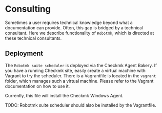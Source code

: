 # Consulting

Sometimes a user requires technical knowledge beyond what a documentation can provide.
Often, this gap is bridged by a technical consultant.
Here we describe functionality of `Robotmk`, which is directed at these technical consultants.

## Deployment

The `Robotmk suite scheduler` is deployed via the Checkmk Agent Bakery.
If you have a running Checkmk site, easily create a virtual machine with Vagrant to try the scheduler.
There is a Vagrantfile is located in the `vagrant` folder, which manages such a virtual machine.
Please refer to the Vagrant documentation on how to use it.

Currently, this file will install the Checkmk Windows Agent.

TODO: Robotmk suite scheduler should also be installed by the Vagrantfile.

